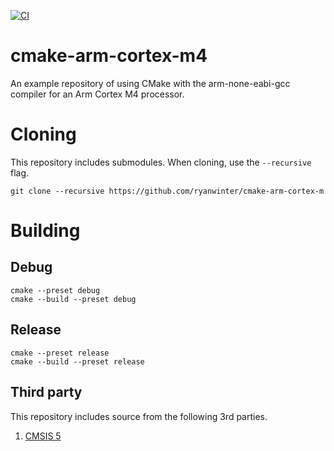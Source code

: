 [![CI](https://github.com/ryanwinter/cmake-arm-template/actions/workflows/CI.yml/badge.svg)](https://github.com/ryanwinter/cmake-arm-template/actions/workflows/CI.yml)

# cmake-arm-cortex-m4

An example repository of using CMake with the arm-none-eabi-gcc compiler for an Arm Cortex M4 processor.

# Cloning

This repository includes submodules. When cloning, use the ```--recursive``` flag.
``` 
git clone --recursive https://github.com/ryanwinter/cmake-arm-cortex-m
```

# Building

## Debug

```
cmake --preset debug
cmake --build --preset debug
```

## Release

```
cmake --preset release
cmake --build --preset release
```

## Third party

This repository includes source from the following 3rd parties.

1. [CMSIS 5](https://github.com/ARM-software/CMSIS_5)
